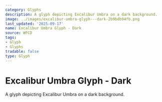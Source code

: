 ```yaml
---
category: Glyphs
description: A glyph depicting Excalibur Umbra on a dark background.
image: ../images/excalibur-umbra-glyph---dark-2b9bdb94fb.png
last_updated: '2025-09-17'
name: Excalibur Umbra Glyph - Dark
source: WFCD
tags:
- Glyph
- Glyphs
tradable: false
type: Glyph
---
```


# Excalibur Umbra Glyph - Dark

A glyph depicting Excalibur Umbra on a dark background.

